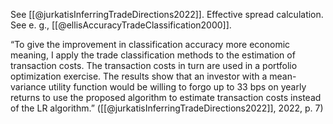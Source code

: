 See [[@jurkatisInferringTradeDirections2022]].
Effective spread calculation. See e. g., [[@ellisAccuracyTradeClassification2000]].

“To give the improvement in classification accuracy more economic meaning, I apply the trade classification methods to the estimation of transaction costs. The transaction costs in turn are used in a portfolio optimization exercise. The results show that an investor with a mean-variance utility function would be willing to forgo up to 33 bps on yearly returns to use the proposed algorithm to estimate transaction costs instead of the LR algorithm.” ([[@jurkatisInferringTradeDirections2022]], 2022, p. 7)